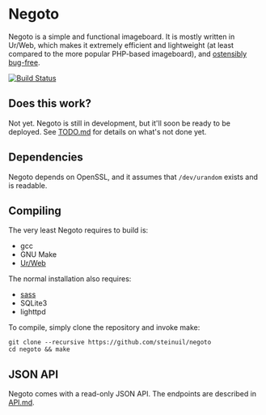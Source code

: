 # Negoto
Negoto is a simple and functional imageboard. It is mostly written in Ur/Web,
which makes it extremely efficient and lightweight (at least compared to the
more popular PHP-based imageboard), and [ostensibly bug-free](https://github.com/urweb/urweb#the-urweb-programming-language).

[![Build Status](https://travis-ci.org/steinuil/negoto.svg?branch=master)](https://travis-ci.org/steinuil/negoto)

## Does this work?
Not yet. Negoto is still in development, but it'll soon be ready to be deployed.
See [TODO.md](TODO.md) for details on what's not done yet.

## Dependencies
Negoto depends on OpenSSL, and it assumes that `/dev/urandom` exists and is
readable.

## Compiling
The very least Negoto requires to build is:

* gcc
* GNU Make
* [Ur/Web](http://impredicative.com/ur/)

The normal installation also requires:

* [sass](http://sass-lang.com/)
* SQLite3
* lighttpd

To compile, simply clone the repository and invoke make:

```
git clone --recursive https://github.com/steinuil/negoto
cd negoto && make
```

## JSON API
Negoto comes with a read-only JSON API. The endpoints are described in [API.md](API.md).
